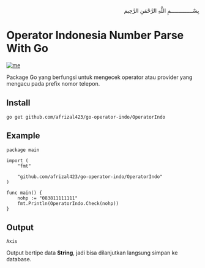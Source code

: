 <p align="right">
بِسْــــــــــــــمِ اللَّهِ الرَّحْمَنِ الرَّحِيم 
</p>


# Operator Indonesia Number Parse With Go
<a href="https://afrizalmy.com"><img src="https://img.shields.io/badge/license-MIT-lightgrey" alt="me"></a>

Package Go yang berfungsi untuk mengecek operator atau provider yang mengacu pada prefix nomor telepon.

## Install
```
go get github.com/afrizal423/go-operator-indo/OperatorIndo
```

## Example
```
package main

import (
	"fmt"

	"github.com/afrizal423/go-operator-indo/OperatorIndo"
)

func main() {
	nohp := "083811111111"
	fmt.Println(OperatorIndo.Check(nohp))
}

```

## Output
```
Axis
```
Output bertipe data <b>String</b>, jadi bisa dilanjutkan langsung simpan ke database.